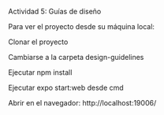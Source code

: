 Actividad 5: Guías de diseño

Para ver el proyecto desde su máquina local:

Clonar el proyecto

Cambiarse a la carpeta design-guidelines

Ejecutar npm install

Ejecutar expo start:web desde cmd

Abrir en el navegador: http://localhost:19006/

